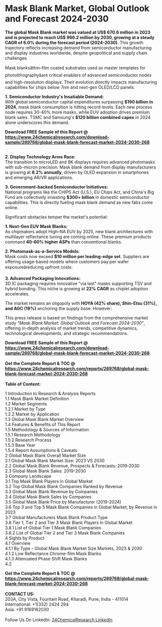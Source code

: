<h1>Mask Blank Market, Global Outlook and Forecast 2024-2030</h1><p><strong>The global Mask Blank market was valued at US$ 670.6 million in 2023 and is projected to reach US$ 966.2 million by 2030, growing at a steady CAGR of 6.0% during the forecast period (2024-2030)</strong>. This growth trajectory reflects increasing demand from semiconductor manufacturing and display industries worldwide, despite geopolitical and supply chain challenges.</p><p>Mask blanksâthin-film coated substrates used as master templates for photolithographyâare critical enablers of advanced semiconductor nodes and high-resolution displays. Their evolution directly impacts manufacturing capabilities for chips below 7nm and next-gen OLED/LCD panels.</p><p><strong>1. Semiconductor Industry's Insatiable Demand:</strong><br>
With global semiconductor capital expenditures surpassing <strong>$190 billion in 2024</strong>, mask blank consumption is hitting record levels. Each new process node requires 30-40% more masks, while EUV adoption drives premium blank sales. TSMC and Samsung's <strong>$120 billion combined capex</strong> in 2024 alone underscores this demand.</p><div><b>Download FREE Sample of this Report @ 
            <a href="https://www.24chemicalresearch.com/download-sample/269768/global-mask-blank-forecast-market-2024-2030-268">
            https://www.24chemicalresearch.com/download-sample/269768/global-mask-blank-forecast-market-2024-2030-268</a></b></div><br><p><strong>2. Display Technology Arms Race:</strong><br>
The transition to microLED and 8K displays requires advanced photomasks with sub-micron precision. Mask blank demand from display manufacturers is growing at <strong>8.2% annually</strong>, driven by OLED expansion in smartphones and emerging AR/VR applications.</p><p><strong>3. Government-backed Semiconductor Initiatives:</strong><br>
National programs like the CHIPS Act (U.S.), EU Chips Act, and China's Big Fund are collectively investing <strong>$300+ billion</strong> in domestic semiconductor capabilities. This is directly fueling mask blank demand as new fabs come online.</p><p>Significant obstacles temper the market's potential:</p><p><strong>1. Next-Gen EUV Mask Blanks:</strong><br>
As chipmakers adopt High-NA EUV by 2025, new blank architectures with multilayer reflectance tuning are coming online. These premium products command <strong>40-60% higher ASPs</strong> than conventional blanks.</p><p><strong>2. Photomask-as-a-Service Models:</strong><br>
Mask costs now exceed <strong>$10 million per leading-edge set</strong>. Suppliers are offering usage-based models where customers pay per wafer exposureâreducing upfront costs.</p><p><strong>3. Advanced Packaging Innovations:</strong><br>
3D IC packaging requires innovative "via last" masks supporting TSV and hybrid bonding. This niche is growing at <strong>22% CAGR</strong> as chiplet adoption accelerates.</p><p>The market remains an oligopoly with <strong>HOYA (42% share), Shin-Etsu (31%), and AGC (19%)</strong> anchoring the supply base. However:</p><p>This press release is based on findings from the comprehensive market study <em>"Mask Blank Market: Global Outlook and Forecast 2024-2030"</em>, offering in-depth analysis of market trends, competitive dynamics, technological developments, and strategic recommendations.</p><div><b>Download FREE Sample of this Report @ 
            <a href="https://www.24chemicalresearch.com/download-sample/269768/global-mask-blank-forecast-market-2024-2030-268">
            https://www.24chemicalresearch.com/download-sample/269768/global-mask-blank-forecast-market-2024-2030-268</a></b></div><br><div><b>Get the Complete Report & TOC @ 
            <a href="https://www.24chemicalresearch.com/reports/269768/global-mask-blank-forecast-market-2024-2030-268">
            https://www.24chemicalresearch.com/reports/269768/global-mask-blank-forecast-market-2024-2030-268</a></b></div><br>
            <b>Table of Content:</b><p>1 Introduction to Research & Analysis Reports<br />
    1.1 Mask Blank Market Definition<br />
    1.2 Market Segments<br />
        1.2.1 Market by Type<br />
        1.2.2 Market by Application<br />
    1.3 Global Mask Blank Market Overview<br />
    1.4 Features & Benefits of This Report<br />
    1.5 Methodology & Sources of Information<br />
        1.5.1 Research Methodology<br />
        1.5.2 Research Process<br />
        1.5.3 Base Year<br />
        1.5.4 Report Assumptions & Caveats<br />
2 Global Mask Blank Overall Market Size<br />
    2.1 Global Mask Blank Market Size: 2023 VS 2030<br />
    2.2 Global Mask Blank Revenue, Prospects & Forecasts: 2019-2030<br />
    2.3 Global Mask Blank Sales: 2019-2030<br />
3 Company Landscape<br />
    3.1 Top Mask Blank Players in Global Market<br />
    3.2 Top Global Mask Blank Companies Ranked by Revenue<br />
    3.3 Global Mask Blank Revenue by Companies<br />
    3.4 Global Mask Blank Sales by Companies<br />
    3.5 Global Mask Blank Price by Manufacturer (2019-2024)<br />
    3.6 Top 3 and Top 5 Mask Blank Companies in Global Market, by Revenue in 2023<br />
    3.7 Global Manufacturers Mask Blank Product Type<br />
    3.8 Tier 1, Tier 2 and Tier 3 Mask Blank Players in Global Market<br />
        3.8.1 List of Global Tier 1 Mask Blank Companies<br />
        3.8.2 List of Global Tier 2 and Tier 3 Mask Blank Companies<br />
4 Sights by Product<br />
    4.1 Overview<br />
        4.1.1 By Type - Global Mask Blank Market Size Markets, 2023 & 2030<br />
        4.1.2 Low Reflectance Chrome-film Mask Blanks<br />
        4.1.3 Attenuated Phase Shift Mask Blanks<br />
    4.2</p><div><b>Get the Complete Report & TOC @ 
            <a href="https://www.24chemicalresearch.com/reports/269768/global-mask-blank-forecast-market-2024-2030-268">
            https://www.24chemicalresearch.com/reports/269768/global-mask-blank-forecast-market-2024-2030-268</a></b></div><br><b>CONTACT US:</b><br>
            203A, City Vista, Fountain Road, Kharadi, Pune, India - 411014<br>
            International: +1(332) 2424 294<br>
            Asia: +91 9169162030 <br><br>
            Follow Us On LinkedIn: <a href="https://www.linkedin.com/company/24chemicalresearch/">24ChemicalResearch LinkedIn</a>